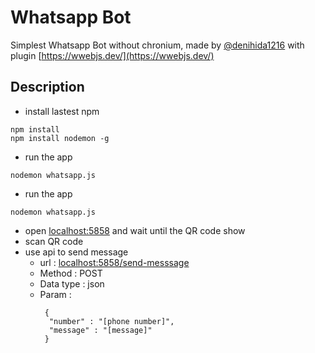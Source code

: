 # Whatsapp Bot

Simplest Whatsapp Bot without chronium, made by [@denihida1216](https://github.com/denihida1216) with plugin  [https://wwebjs.dev/](https://wwebjs.dev/)

## Description
* install lastest npm
```
npm install
npm install nodemon -g
```

* run the app
```
nodemon whatsapp.js
```

* run the app
```
nodemon whatsapp.js
```

* open [localhost:5858](http://localhost:5858) and wait until the QR code show
* scan QR code
* use api to send message
  * url       : [localhost:5858/send-messsage](http://localhost:5858/send-messsage)
  * Method    : POST
  * Data type : json
  * Param     : 
      ```
       {
        "number" : "[phone number]",
        "message" : "[message]"
       }
      ```


